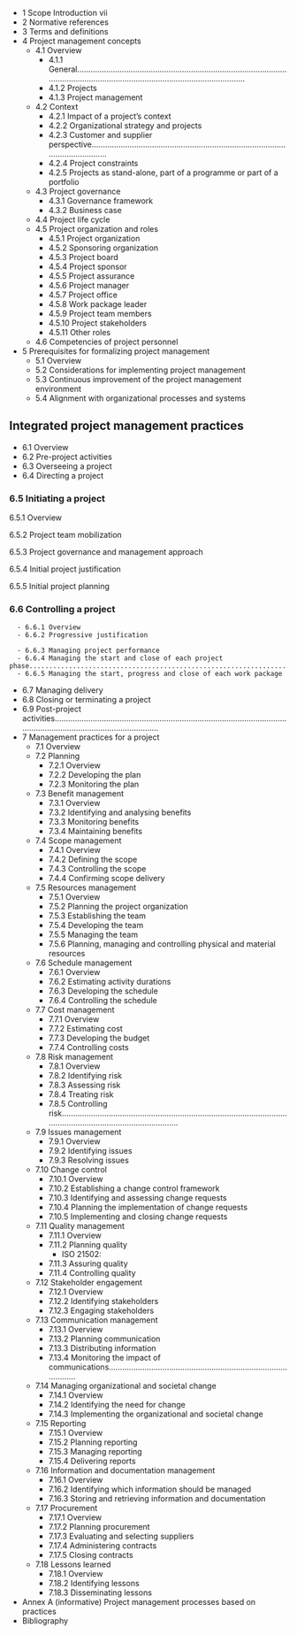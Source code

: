 - 1 Scope Introduction vii
- 2 Normative references
- 3	 Terms	and	definitions
- 4 Project management concepts
   - 4.1 Overview
      - 4.1.1 General......................................................................................................................................................................................
      - 4.1.2 Projects
      - 4.1.3 Project management
   - 4.2 Context
      - 4.2.1 Impact of a project’s context
      - 4.2.2 Organizational strategy and projects
      - 4.2.3 Customer and supplier perspective.................................................................................................................
      - 4.2.4 Project constraints
      - 4.2.5 Projects as stand-alone, part of a programme or part of a portfolio
   - 4.3 Project governance
      - 4.3.1 Governance framework
      - 4.3.2 Business case
   - 4.4 Project life cycle
   - 4.5 Project organization and roles
      - 4.5.1 Project organization
      - 4.5.2 Sponsoring organization
      - 4.5.3 Project board
      - 4.5.4 Project sponsor
      - 4.5.5 Project assurance
      - 4.5.6 Project manager
      - 4.5.7 Project office
      - 4.5.8 Work package leader
      - 4.5.9 Project team members
      - 4.5.10 Project stakeholders
      - 4.5.11 Other roles
   - 4.6 Competencies of project personnel
- 5 Prerequisites for formalizing project management
   - 5.1 Overview
   - 5.2 Considerations for implementing project management
   - 5.3 Continuous improvement of the project management environment
   - 5.4 Alignment with organizational processes and systems
## Integrated project management practices
   - 6.1 Overview
   - 6.2 Pre-project activities
   - 6.3 Overseeing a project
   - 6.4 Directing a project
### 6.5 Initiating a project

6.5.1 Overview

6.5.2 Project team mobilization

6.5.3 Project governance and management approach

6.5.4 Initial project justification

6.5.5 Initial project planning

### 6.6 Controlling a project

      - 6.6.1 Overview
      - 6.6.2 Progressive justification

      - 6.6.3 Managing project performance
      - 6.6.4 Managing the start and close of each project phase.......................................................................
      - 6.6.5 Managing the start, progress and close of each work package
   - 6.7 Managing delivery
   - 6.8 Closing or terminating a project
   - 6.9 Post-project activities.....................................................................................................................................................................
- 7 Management practices for a project
   - 7.1 Overview
   - 7.2 Planning
      - 7.2.1 Overview
      - 7.2.2 Developing the plan
      - 7.2.3 Monitoring the plan
   - 7.3 Benefit management
      - 7.3.1 Overview
      - 7.3.2 Identifying and analysing benefits
      - 7.3.3 Monitoring benefits
      - 7.3.4 Maintaining benefits
   - 7.4 Scope management
      - 7.4.1 Overview
      - 7.4.2 Defining the scope
      - 7.4.3 Controlling the scope
      - 7.4.4 Confirming scope delivery
   - 7.5 Resources management
      - 7.5.1 Overview
      - 7.5.2 Planning the project organization
      - 7.5.3 Establishing the team
      - 7.5.4 Developing the team
      - 7.5.5 Managing the team
      - 7.5.6 Planning, managing and controlling physical and material resources
   - 7.6 Schedule management
      - 7.6.1 Overview
      - 7.6.2 Estimating activity durations
      - 7.6.3 Developing the schedule
      - 7.6.4 Controlling the schedule
   - 7.7 Cost management
      - 7.7.1 Overview
      - 7.7.2 Estimating cost
      - 7.7.3 Developing the budget
      - 7.7.4 Controlling costs
   - 7.8 Risk management
      - 7.8.1 Overview
      - 7.8.2 Identifying risk
      - 7.8.3 Assessing risk
      - 7.8.4 Treating risk
      - 7.8.5 Controlling risk...............................................................................................................................................................
   - 7.9 Issues management
      - 7.9.1 Overview
      - 7.9.2 Identifying issues
      - 7.9.3 Resolving issues
   - 7.10 Change control
      - 7.10.1 Overview
      - 7.10.2 Establishing a change control framework
      - 7.10.3 Identifying and assessing change requests
      - 7.10.4 Planning the implementation of change requests
      - 7.10.5 Implementing and closing change requests
   - 7.11 Quality management
      - 7.11.1 Overview
      - 7.11.2 Planning quality
         - ISO 21502:
      - 7.11.3 Assuring quality
      - 7.11.4 Controlling quality
   - 7.12 Stakeholder engagement
      - 7.12.1 Overview
      - 7.12.2 Identifying stakeholders
      - 7.12.3 Engaging stakeholders
   - 7.13 Communication management
      - 7.13.1 Overview
      - 7.13.2 Planning communication
      - 7.13.3 Distributing information
      - 7.13.4 Monitoring the impact of communications............................................................................................
   - 7.14 Managing organizational and societal change
      - 7.14.1 Overview
      - 7.14.2 Identifying the need for change
      - 7.14.3 Implementing the organizational and societal change
   - 7.15 Reporting
      - 7.15.1 Overview
      - 7.15.2 Planning reporting
      - 7.15.3 Managing reporting
      - 7.15.4 Delivering reports
   - 7.16 Information and documentation management
      - 7.16.1 Overview
      - 7.16.2 Identifying which information should be managed
      - 7.16.3 Storing and retrieving information and documentation
   - 7.17 Procurement
      - 7.17.1 Overview
      - 7.17.2 Planning procurement
      - 7.17.3 Evaluating and selecting suppliers
      - 7.17.4 Administering contracts
      - 7.17.5 Closing contracts
   - 7.18 Lessons learned
      - 7.18.1 Overview
      - 7.18.2 Identifying lessons
      - 7.18.3 Disseminating lessons
- Annex A (informative) Project management processes based on practices
- Bibliography